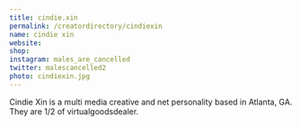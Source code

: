 ```yaml
---
title: cindie.xin
permalink: /creatordirectory/cindiexin
name: cindie xin
website: 
shop:
instagram: males_are_cancelled
twitter: malescancelled2
photo: cindiexin.jpg
---
```

Cindie Xin is a multi media creative and net personality based in Atlanta, GA. They are 1/2 of virtualgoodsdealer.